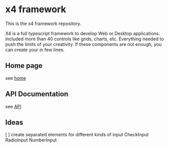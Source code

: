 
# x4 framework

This is the x4 framework repository.

X4 is a full typescript framework to develop Web or Desktop applications.
Included more than 40 controls like grids, charts, etc. Everything needed to push the limits of your creativity.
If these components are not enough, you can create your in few lines.

## Home page
see [home](https://x4js.org)

## API Documentation
see [API](https://x4js.org/api/)

## Ideas

[ ] create separated elements for different kinds of input
	CheckInput
	RadioInput
	NumberInput
